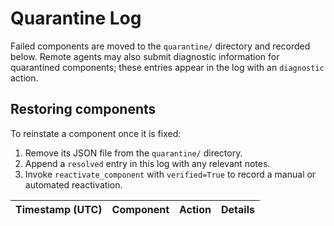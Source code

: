 # Quarantine Log

Failed components are moved to the `quarantine/` directory and recorded below.
Remote agents may also submit diagnostic information for quarantined
components; these entries appear in the log with an `diagnostic` action.

## Restoring components

To reinstate a component once it is fixed:

1. Remove its JSON file from the `quarantine/` directory.
2. Append a `resolved` entry in this log with any relevant notes.
3. Invoke `reactivate_component` with `verified=True` to record a manual or
   automated reactivation.

| Timestamp (UTC) | Component | Action | Details |
|-----------------|-----------|--------|---------|
